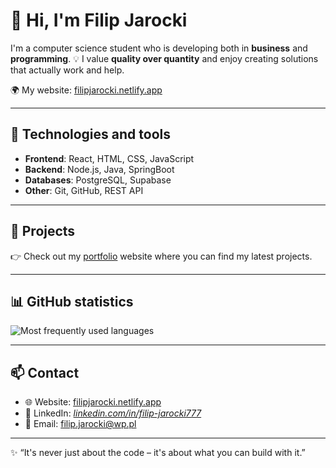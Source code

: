 # 👋 Hi, I'm Filip Jarocki

I'm a computer science student who is developing both in **business** and **programming**.
💡 I value **quality over quantity** and enjoy creating solutions that actually work and help.

🌍 My website: [filipjarocki.netlify.app](https://filipjarocki.netlify.app/)

---

## 🔧 Technologies and tools

* **Frontend**: React, HTML, CSS, JavaScript
* **Backend**: Node.js, Java, SpringBoot
* **Databases**: PostgreSQL, Supabase
* **Other**: Git, GitHub, REST API

---

## 🚀 Projects

👉 Check out my [portfolio](https://filipjarocki.netlify.app/) website where you can find my latest projects.

---

## 📊 GitHub statistics

![Most frequently used languages](https://github-readme-stats.vercel.app/api/top-langs/?username=Jaros-777\&layout=compact\&theme=radical)

---

## 📫 Contact

* 🌐 Website: [filipjarocki.netlify.app](https://filipjarocki.netlify.app/)
* 💼 LinkedIn: [*linkedin.com/in/filip-jarocki777*](https://www.linkedin.com/in/filip-jarocki777/)
* 📧 Email: filip.jarocki@wp.pl

---

✨ “It's never just about the code – it's about what you can build with it.”
